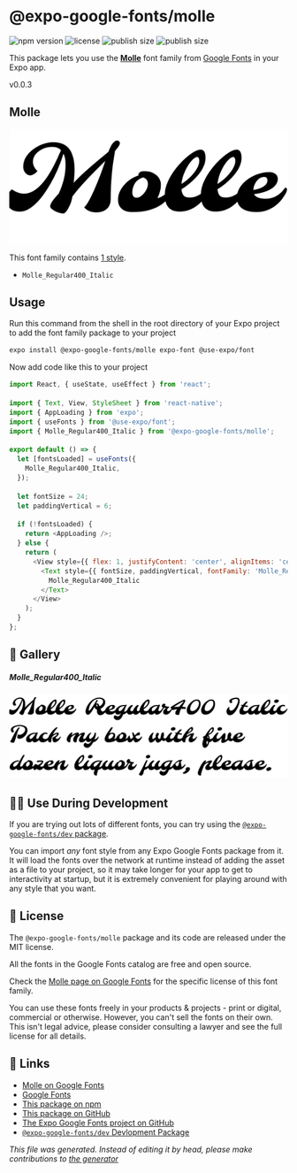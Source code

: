 # @expo-google-fonts/molle

![npm version](https://flat.badgen.net/npm/v/@expo-google-fonts/molle)
![license](https://flat.badgen.net/github/license/expo/google-fonts)
![publish size](https://flat.badgen.net/packagephobia/install/@expo-google-fonts/molle)
![publish size](https://flat.badgen.net/packagephobia/publish/@expo-google-fonts/molle)

This package lets you use the [**Molle**](https://fonts.google.com/specimen/Molle) font family from [Google Fonts](https://fonts.google.com/) in your Expo app.

v0.0.3

## Molle

![Molle](./font-family.png)

This font family contains [1 style](#gallery).

- `Molle_Regular400_Italic`

## Usage

Run this command from the shell in the root directory of your Expo project to add the font family package to your project
```sh
expo install @expo-google-fonts/molle expo-font @use-expo/font
```

Now add code like this to your project
```js
import React, { useState, useEffect } from 'react';

import { Text, View, StyleSheet } from 'react-native';
import { AppLoading } from 'expo';
import { useFonts } from '@use-expo/font';
import { Molle_Regular400_Italic } from '@expo-google-fonts/molle';

export default () => {
  let [fontsLoaded] = useFonts({
    Molle_Regular400_Italic,
  });

  let fontSize = 24;
  let paddingVertical = 6;

  if (!fontsLoaded) {
    return <AppLoading />;
  } else {
    return (
      <View style={{ flex: 1, justifyContent: 'center', alignItems: 'center' }}>
        <Text style={{ fontSize, paddingVertical, fontFamily: 'Molle_Regular400_Italic' }}>
          Molle_Regular400_Italic
        </Text>
      </View>
    );
  }
};

```

## 🔡 Gallery

##### Molle_Regular400_Italic
![Molle_Regular400_Italic](./d081c5d8d7d19361eaa68e5c05b211b519fa2d27ca94a3ec76da0a39f880acb9.ttf.png)


## 👩‍💻 Use During Development

If you are trying out lots of different fonts, you can try using the [`@expo-google-fonts/dev` package](https://github.com/expo/google-fonts/tree/master/font-packages/dev#readme).

You can import *any* font style from any Expo Google Fonts package from it. It will load the fonts
over the network at runtime instead of adding the asset as a file to your project, so it may take longer
for your app to get to interactivity at startup, but it is extremely convenient
for playing around with any style that you want.

## 📖 License

The `@expo-google-fonts/molle` package and its code are released under the MIT license.

All the fonts in the Google Fonts catalog are free and open source.

Check the [Molle page on Google Fonts](https://fonts.google.com/specimen/Molle) for the specific license of this font family.

You can use these fonts freely in your products & projects - print or digital, commercial or otherwise. However, you can't sell the fonts on their own. This isn't legal advice, please consider consulting a lawyer and see the full license for all details.

## 🔗 Links

- [Molle on Google Fonts](https://fonts.google.com/specimen/Molle)
- [Google Fonts](https://fonts.google.com/)
- [This package on npm](https://www.npmjs.com/package/@expo-google-fonts/molle)
- [This package on GitHub](https://github.com/expo/google-fonts/tree/master/font-packages/molle)
- [The Expo Google Fonts project on GitHub](https://github.com/expo/google-fonts)
- [`@expo-google-fonts/dev` Devlopment Package](https://github.com/expo/google-fonts/tree/master/font-packages/dev)


*This file was generated. Instead of editing it by head, please make contributions to [the generator](https://github.com/expo/google-fonts/tree/master/packages/generator)*
